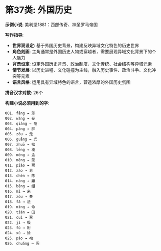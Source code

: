 # 第37类: 外国历史

**示例小说**: 美利坚1881：西部传奇、神圣罗马帝国

**写作指导**:
- **世界观设定**: 基于外国历史背景，构建反映异域文化特色的历史世界
- **角色刻画**: 主角通常是外国历史人物或穿越者，需要展现异域文化背景下的个人魅力
- **背景设定**: 设定外国历史背景、政治制度、文化传统、社会结构等异域元素
- **情节发展**: 以历史进程、文化碰撞为主线，融入历史事件、政治斗争、文化冲突等元素
- **语言风格**: 运用具有异域特色的语言，营造浓厚的外国历史氛围

**拼音汉字对数**: 26个

**构建小说必须用到的字**:
```
001. fāng → 芳
002. wàng → 妄
003. qiàng → 呛
004. pàng → 胖
005. zǒu → 走
006. guāng → 光
007. zhuō → 拙
008. lēng → 棱
009. mèng → 孟
010. mēng → 蒙
011. piào → 票
012. zào → 皂
013. chén → 陈
014. nàng → 齉
015. běng → 绷
016. mǐ → 米
017. zòu → 奏
018. fǎ → 法
019. mìng → 命
020. tián → 田
021. cuì → 翠
022. jí → 极
023. fù → 附
024. xú → 徐
025. páo → 袍
026. chuǎng → 闯
```
